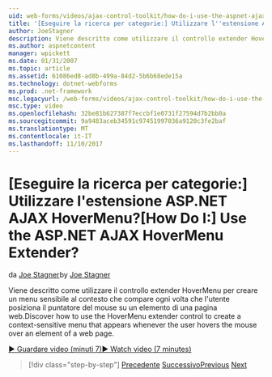 ```yaml
---
uid: web-forms/videos/ajax-control-toolkit/how-do-i-use-the-aspnet-ajax-hovermenu-extender
title: '[Eseguire la ricerca per categorie:] Utilizzare l''estensione ASP.NET AJAX HoverMenu? | Microsoft Docs'
author: JoeStagner
description: Viene descritto come utilizzare il controllo extender HoverMenu per creare un menu sensibile al contesto che compare ogni volta che l'utente posiziona il puntatore del mouse su un elemento di un siamo...
ms.author: aspnetcontent
manager: wpickett
ms.date: 01/31/2007
ms.topic: article
ms.assetid: 61086ed8-ad8b-499a-84d2-5b6b68ede15a
ms.technology: dotnet-webforms
ms.prod: .net-framework
msc.legacyurl: /web-forms/videos/ajax-control-toolkit/how-do-i-use-the-aspnet-ajax-hovermenu-extender
msc.type: video
ms.openlocfilehash: 32be81b627387f7eccbf1e0731f27594d7b2bb0a
ms.sourcegitcommit: 9a9483aceb34591c97451997036a9120c3fe2baf
ms.translationtype: MT
ms.contentlocale: it-IT
ms.lasthandoff: 11/10/2017
---
```

<a name="how-do-i-use-the-aspnet-ajax-hovermenu-extender"></a><span data-ttu-id="e1d2f-104">[Eseguire la ricerca per categorie:] Utilizzare l'estensione ASP.NET AJAX HoverMenu?</span><span class="sxs-lookup"><span data-stu-id="e1d2f-104">[How Do I:] Use the ASP.NET AJAX HoverMenu Extender?</span></span>
====================
<span data-ttu-id="e1d2f-105">da [Joe Stagner](https://github.com/JoeStagner)</span><span class="sxs-lookup"><span data-stu-id="e1d2f-105">by [Joe Stagner](https://github.com/JoeStagner)</span></span>

<span data-ttu-id="e1d2f-106">Viene descritto come utilizzare il controllo extender HoverMenu per creare un menu sensibile al contesto che compare ogni volta che l'utente posiziona il puntatore del mouse su un elemento di una pagina web.</span><span class="sxs-lookup"><span data-stu-id="e1d2f-106">Discover how to use the HoverMenu extender control to create a context-sensitive menu that appears whenever the user hovers the mouse over an element of a web page.</span></span>

[<span data-ttu-id="e1d2f-107">&#9654; Guardare video (minuti 7)</span><span class="sxs-lookup"><span data-stu-id="e1d2f-107">&#9654; Watch video (7 minutes)</span></span>](https://channel9.msdn.com/Blogs/ASP-NET-Site-Videos/how-do-i-use-the-aspnet-ajax-hovermenu-extender)

>[!div class="step-by-step"]
<span data-ttu-id="e1d2f-108">[Precedente](how-do-i-use-the-aspnet-ajax-filteredtextbox-extender.md)
[Successivo](how-do-i-use-the-aspnet-ajax-togglebutton-extender.md)</span><span class="sxs-lookup"><span data-stu-id="e1d2f-108">[Previous](how-do-i-use-the-aspnet-ajax-filteredtextbox-extender.md)
[Next](how-do-i-use-the-aspnet-ajax-togglebutton-extender.md)</span></span>
